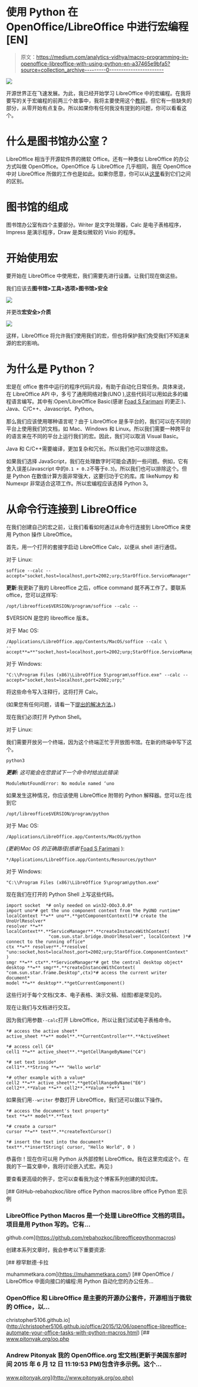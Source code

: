 # 使用 Python 在 OpenOffice/LibreOffice 中进行宏编程[EN]

> 原文：<https://medium.com/analytics-vidhya/macro-programming-in-openoffice-libreoffice-with-using-python-en-a37465e9bfa5?source=collection_archive---------0----------------------->

![](img/1cd62c91a6c7845c776de52f098f65d5.png)

开源世界正在飞速发展。为此，我已经开始学习 LibreOffice 中的宏编程。在我将要写的关于宏编程的前两三个故事中，我将主要使用这个[教程](http://christopher5106.github.io/office/2015/12/06/openoffice-libreoffice-automate-your-office-tasks-with-python-macros.html)。但它有一些缺失的部分，从零开始有点复杂。所以如果你有任何我没有提到的问题，你可以看看这个。

# **什么是图书馆办公室？**

LibreOffice 相当于开源软件界的微软 Office。还有一种类似 LibreOffice 的办公方式叫做 OpenOffice。OpenOffice 与 LibreOffice 几乎相同，我在 OpenOffice 中对 LibreOffice 所做的工作也是如此。如果你愿意，你可以从[这里](https://www.howtogeek.com/187663/openoffice-vs.-libreoffice-whats-the-difference-and-which-should-you-use/)看到它们之间的区别。

# **图书馆的组成**

图书馆办公室有四个主要部分。Writer 是文字处理器，Calc 是电子表格程序，Impress 是演示程序，Draw 是类似微软的 Visio 的程序。

# 开始使用宏

要开始在 LibreOffice 中使用宏，我们需要先进行设置。让我们现在做这些。

我们应该去**图书馆>工具>选项>图书馆>安全**

![](img/93becc76d04582e8fe8cff3a681e8e3c.png)

并更改**宏安全>介质**

![](img/81a0d490b4b2bfc57e2c786de2048107.png)

这样，LibreOffice 将允许我们使用我们的宏，但也将保护我们免受我们不知道来源的宏的影响。

# 为什么是 Python？

宏是在 office 套件中运行的程序代码片段，有助于自动化日常任务。具体来说，在 LibreOffice API 中，多亏了通用网络对象(UNO ),这些代码可以用如此多的编程语言编写。其中有:Open/LibreOffice Basic(感谢 [Foad S Farimani](/@f.s.farimani?source=responses-----a37465e9bfa5----1----------------------------) 的更正:)、Java、C/C++、Javascript、Python。

那么我们应该使用哪种语言呢？由于 LibreOffice 是多平台的，我们可以在不同的平台上使用我们的文档，如 Mac、Windows 和 Linux。所以我们需要一种跨平台的语言来在不同的平台上运行我们的宏。因此，我们可以取消 Visual Basic。

Java 和 C/C++需要编译，更加复杂和冗长。所以我们也可以排除这些。

如果我们选择 JavaScript，我们在处理数字时可能会遇到一些问题。例如，它有舍入误差(Javascript 中的`0.1 + 0.2`不等于`0.3`)。所以我们也可以排除这个。但是 Python 在数值计算方面非常强大，这要归功于它的库。库 likeNumpy 和 Numexpr 非常适合这项工作。所以宏编程应该选择 Python 3。

# 从命令行连接到 LibreOffice

在我们创建自己的宏之前，让我们看看如何通过从命令行连接到 LibreOffice 来使用 Python 操作 LibreOffice。

首先，用一个打开的套接字启动 LibreOffice Calc，以便从 shell 进行通信。

对于 Linux:

```
soffice --calc --accept="socket,host=localhost,port=2002;urp;StarOffice.ServiceManager"
```

**更新**:我更新了我的 Libreoffice 之后，office command 就不再工作了。要联系 office，您可以这样写:

```
/opt/libreoffice$VERSION/program/soffice --calc --
```

$VERSION 是您的 libreoffice 版本。

对于 Mac OS:

```
/Applications/LibreOffice.app/Contents/MacOS/soffice --calc \
--accept**=**"socket,host=localhost,port=2002;urp;StarOffice.ServiceManager"
```

对于 Windows:

```
"C:\\Program Files (x86)\LibreOffice 5\program\soffice.exe" --calc --accept="socket,host=localhost,port=2002;urp;"
```

将这些命令写入注释行，这将打开 Calc。

(如果您有任何问题，请看一下[提出的解决方法](http://www.openoffice.org/udk/python/python-bridge.html)。)

现在我们必须打开 Python Shell。

对于 Linux:

我们需要开放另一个终端，因为这个终端正忙于开放图书馆。在新的终端中写下这个。

```
python3
```

***更新:*** *这可能会在您尝试下一个命令时给出此错误:*

```
ModuleNotFoundError: No module named ‘uno
```

如果发生这种情况，你应该使用 LibreOffice 附带的 Python 解释器。您可以在:找到它

```
/opt/libreoffice$VERSION/program/python
```

对于 Mac OS:

```
/Applications/LibreOffice.app/Contents/MacOS/python
```

*(更新)Mac OS 的正确路径(感谢* [Foad S Farimani](/@f.s.farimani?source=post_page-----f6b6eb540c07--------------------------------) ):

```
*/Applications/LibreOffice.app/Contents/Resources/python*
```

对于 Windows:

```
"C:\\Program Files (x86)\LibreOffice 5\program\python.exe"
```

现在我们在打开的 Python Shell 上写这些代码。

```
import socket  *# only needed on win32-OOo3.0.0*
import uno*# get the uno component context from the PyUNO runtime*
localContext **=** uno**.**getComponentContext()*# create the UnoUrlResolver*
resolver **=** localContext**.**ServiceManager**.**createInstanceWithContext(
				"com.sun.star.bridge.UnoUrlResolver", localContext )*# connect to the running office*
ctx **=** resolver**.**resolve( "uno:socket,host=localhost,port=2002;urp;StarOffice.ComponentContext" )
smgr **=** ctx**.**ServiceManager*# get the central desktop object*
desktop **=** smgr**.**createInstanceWithContext( "com.sun.star.frame.Desktop",ctx)*# access the current writer document*
model **=** desktop**.**getCurrentComponent()
```

这些行对于每个文档(文本、电子表格、演示文稿、绘图)都是常见的。

现在让我们与文档进行交互。

因为我们用参数`--calc`打开 LibreOffice，所以让我们试试电子表格命令。

```
*# access the active sheet*
active_sheet **=** model**.**CurrentController**.**ActiveSheet

*# access cell C4*
cell1 **=** active_sheet**.**getCellRangeByName("C4")

*# set text inside*
cell1**.**String **=** "Hello world"

*# other example with a value*
cell2 **=** active_sheet**.**getCellRangeByName("E6")
cell2**.**Value **=** cell2**.**Value **+** 1
```

如果我们用`--writer` 参数打开 LibreOffice，我们还可以做以下操作。

```
*# access the document's text property*
text **=** model**.**Text

*# create a cursor*
cursor **=** text**.**createTextCursor()

*# insert the text into the document*
text**.**insertString( cursor, "Hello World", 0 )
```

恭喜你！现在你可以用 Python 从外部控制 LibreOffice。我在这里完成这个。在我的下一篇文章中，我将讨论嵌入式宏。再见:)

要查看更高级的例子，您可以查看我为这个博客系列创建的知识库。

[](https://github.com/rebahozkoc/libreofficepythonmacros) [## GitHub-rebahozkoc/libre office Python macros:libre office Python 宏示例

### LibreOffice Python Macros 是一个处理 LibreOffice 文档的项目。项目是用 Python 写的。它有…

github.com](https://github.com/rebahozkoc/libreofficepythonmacros) 

创建本系列文章时，我会参考以下重要资源:

[](https://muhammetkara.com/) [## 穆罕默德·卡拉

muhammetkara.com](https://muhammetkara.com/) [](http://christopher5106.github.io/office/2015/12/06/openoffice-libreoffice-automate-your-office-tasks-with-python-macros.html) [## OpenOffice / LibreOffice 中面向接口的编程:用 Python 自动化您的办公任务…

### OpenOffice 和 LibreOffice 是主要的开源办公套件，开源相当于微软的 Office，以…

christopher5106.github.io](http://christopher5106.github.io/office/2015/12/06/openoffice-libreoffice-automate-your-office-tasks-with-python-macros.html)  [## www.pitonyak.org/oo.php

### Andrew Pitonyak 我的 OpenOffice.org 宏文档(更新于美国东部时间 2015 年 6 月 12 日 11:19:53 PM)包含许多示例。这个…

www.pitonyak.org](http://www.pitonyak.org/oo.php)
